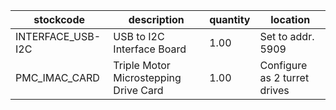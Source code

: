 |stockcode|description|quantity|location|
|---------|-----------|--------|--------|
|INTERFACE_USB-I2C|USB to I2C Interface Board|1.00|Set to addr. 5909|
|PMC_IMAC_CARD|Triple Motor Microstepping Drive Card|1.00|Configure as 2 turret drives|
